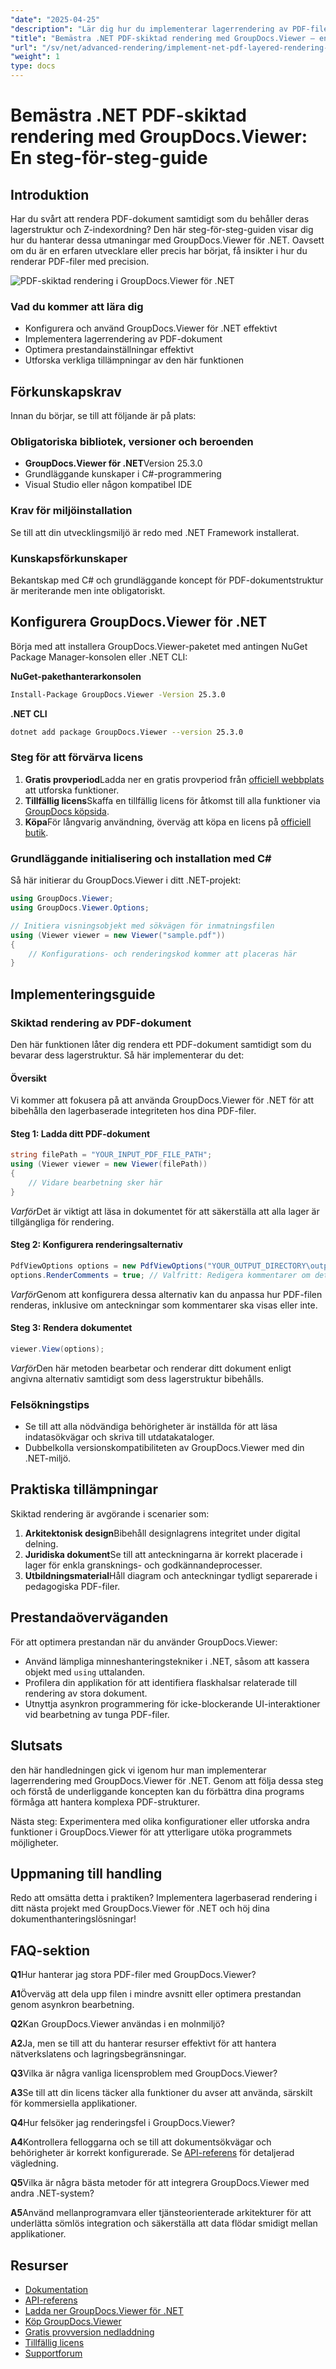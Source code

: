```yaml
---
"date": "2025-04-25"
"description": "Lär dig hur du implementerar lagerrendering av PDF-filer i .NET med GroupDocs.Viewer. Bevara lagerstruktur och Z-index med den här detaljerade handledningen."
"title": "Bemästra .NET PDF-skiktad rendering med GroupDocs.Viewer – en steg-för-steg-guide"
"url": "/sv/net/advanced-rendering/implement-net-pdf-layered-rendering-groupdocs-viewer/"
"weight": 1
type: docs
---
```

# Bemästra .NET PDF-skiktad rendering med GroupDocs.Viewer: En steg-för-steg-guide

## Introduktion

Har du svårt att rendera PDF-dokument samtidigt som du behåller deras lagerstruktur och Z-indexordning? Den här steg-för-steg-guiden visar dig hur du hanterar dessa utmaningar med GroupDocs.Viewer för .NET. Oavsett om du är en erfaren utvecklare eller precis har börjat, få insikter i hur du renderar PDF-filer med precision.

![PDF-skiktad rendering i GroupDocs.Viewer för .NET](/viewer/advanced-rendering/pdf-layered-rendering-img.png)

### Vad du kommer att lära dig

- Konfigurera och använd GroupDocs.Viewer för .NET effektivt
- Implementera lagerrendering av PDF-dokument
- Optimera prestandainställningar effektivt
- Utforska verkliga tillämpningar av den här funktionen

## Förkunskapskrav

Innan du börjar, se till att följande är på plats:

### Obligatoriska bibliotek, versioner och beroenden

- **GroupDocs.Viewer för .NET**Version 25.3.0
- Grundläggande kunskaper i C#-programmering
- Visual Studio eller någon kompatibel IDE

### Krav för miljöinstallation

Se till att din utvecklingsmiljö är redo med .NET Framework installerat.

### Kunskapsförkunskaper

Bekantskap med C# och grundläggande koncept för PDF-dokumentstruktur är meriterande men inte obligatoriskt.

## Konfigurera GroupDocs.Viewer för .NET

Börja med att installera GroupDocs.Viewer-paketet med antingen NuGet Package Manager-konsolen eller .NET CLI:

**NuGet-pakethanterarkonsolen**

```bash
Install-Package GroupDocs.Viewer -Version 25.3.0
```

**.NET CLI**

```bash
dotnet add package GroupDocs.Viewer --version 25.3.0
```

### Steg för att förvärva licens

1. **Gratis provperiod**Ladda ner en gratis provperiod från [officiell webbplats](https://releases.groupdocs.com/viewer/net/) att utforska funktioner.
2. **Tillfällig licens**Skaffa en tillfällig licens för åtkomst till alla funktioner via [GroupDocs köpsida](https://purchase.groupdocs.com/temporary-license/).
3. **Köpa**För långvarig användning, överväg att köpa en licens på [officiell butik](https://purchase.groupdocs.com/buy).

### Grundläggande initialisering och installation med C#

Så här initierar du GroupDocs.Viewer i ditt .NET-projekt:

```csharp
using GroupDocs.Viewer;
using GroupDocs.Viewer.Options;

// Initiera visningsobjekt med sökvägen för inmatningsfilen
using (Viewer viewer = new Viewer("sample.pdf"))
{
    // Konfigurations- och renderingskod kommer att placeras här
}
```

## Implementeringsguide

### Skiktad rendering av PDF-dokument

Den här funktionen låter dig rendera ett PDF-dokument samtidigt som du bevarar dess lagerstruktur. Så här implementerar du det:

#### Översikt

Vi kommer att fokusera på att använda GroupDocs.Viewer för .NET för att bibehålla den lagerbaserade integriteten hos dina PDF-filer.

#### Steg 1: Ladda ditt PDF-dokument

```csharp
string filePath = "YOUR_INPUT_PDF_FILE_PATH";
using (Viewer viewer = new Viewer(filePath))
{
    // Vidare bearbetning sker här
}
```

*Varför*Det är viktigt att läsa in dokumentet för att säkerställa att alla lager är tillgängliga för rendering.

#### Steg 2: Konfigurera renderingsalternativ

```csharp
PdfViewOptions options = new PdfViewOptions("YOUR_OUTPUT_DIRECTORY\output.pdf");
options.RenderComments = true; // Valfritt: Redigera kommentarer om det behövs
```

*Varför*Genom att konfigurera dessa alternativ kan du anpassa hur PDF-filen renderas, inklusive om anteckningar som kommentarer ska visas eller inte.

#### Steg 3: Rendera dokumentet

```csharp
viewer.View(options);
```

*Varför*Den här metoden bearbetar och renderar ditt dokument enligt angivna alternativ samtidigt som dess lagerstruktur bibehålls.

### Felsökningstips

- Se till att alla nödvändiga behörigheter är inställda för att läsa indatasökvägar och skriva till utdatakataloger.
- Dubbelkolla versionskompatibiliteten av GroupDocs.Viewer med din .NET-miljö.

## Praktiska tillämpningar

Skiktad rendering är avgörande i scenarier som:

1. **Arkitektonisk design**Bibehåll designlagrens integritet under digital delning.
2. **Juridiska dokument**Se till att anteckningarna är korrekt placerade i lager för enkla gransknings- och godkännandeprocesser.
3. **Utbildningsmaterial**Håll diagram och anteckningar tydligt separerade i pedagogiska PDF-filer.

## Prestandaöverväganden

För att optimera prestandan när du använder GroupDocs.Viewer:

- Använd lämpliga minneshanteringstekniker i .NET, såsom att kassera objekt med `using` uttalanden.
- Profilera din applikation för att identifiera flaskhalsar relaterade till rendering av stora dokument.
- Utnyttja asynkron programmering för icke-blockerande UI-interaktioner vid bearbetning av tunga PDF-filer.

## Slutsats

den här handledningen gick vi igenom hur man implementerar lagerrendering med GroupDocs.Viewer för .NET. Genom att följa dessa steg och förstå de underliggande koncepten kan du förbättra dina programs förmåga att hantera komplexa PDF-strukturer.

Nästa steg: Experimentera med olika konfigurationer eller utforska andra funktioner i GroupDocs.Viewer för att ytterligare utöka programmets möjligheter.

## Uppmaning till handling

Redo att omsätta detta i praktiken? Implementera lagerbaserad rendering i ditt nästa projekt med GroupDocs.Viewer för .NET och höj dina dokumenthanteringslösningar!

## FAQ-sektion

**Q1**Hur hanterar jag stora PDF-filer med GroupDocs.Viewer?

**A1**Överväg att dela upp filen i mindre avsnitt eller optimera prestandan genom asynkron bearbetning.

**Q2**Kan GroupDocs.Viewer användas i en molnmiljö?

**A2**Ja, men se till att du hanterar resurser effektivt för att hantera nätverkslatens och lagringsbegränsningar.

**Q3**Vilka är några vanliga licensproblem med GroupDocs.Viewer?

**A3**Se till att din licens täcker alla funktioner du avser att använda, särskilt för kommersiella applikationer.

**Q4**Hur felsöker jag renderingsfel i GroupDocs.Viewer?

**A4**Kontrollera felloggarna och se till att dokumentsökvägar och behörigheter är korrekt konfigurerade. Se [API-referens](https://reference.groupdocs.com/viewer/net/) för detaljerad vägledning.

**Q5**Vilka är några bästa metoder för att integrera GroupDocs.Viewer med andra .NET-system?

**A5**Använd mellanprogramvara eller tjänsteorienterade arkitekturer för att underlätta sömlös integration och säkerställa att data flödar smidigt mellan applikationer.

## Resurser

- [Dokumentation](https://docs.groupdocs.com/viewer/net/)
- [API-referens](https://reference.groupdocs.com/viewer/net/)
- [Ladda ner GroupDocs.Viewer för .NET](https://releases.groupdocs.com/viewer/net/)
- [Köp GroupDocs.Viewer](https://purchase.groupdocs.com/buy)
- [Gratis provversion nedladdning](https://releases.groupdocs.com/viewer/net/)
- [Tillfällig licens](https://purchase.groupdocs.com/temporary-license/)
- [Supportforum](https://forum.groupdocs.com/c/viewer/9)
